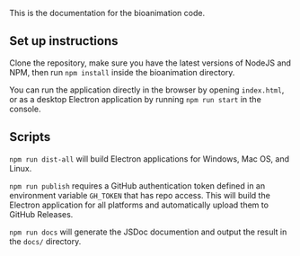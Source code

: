 This is the documentation for the bioanimation code.

## Set up instructions
Clone the repository, make sure you have the latest versions of NodeJS and NPM,
then run `npm install` inside the bioanimation directory.

You can run the application directly in the browser by opening `index.html`,
or as a desktop Electron application by running `npm run start` in the console.

## Scripts
`npm run dist-all` will build Electron applications for Windows, Mac OS, and
Linux.

`npm run publish` requires a GitHub authentication token defined in an
environment variable `GH_TOKEN` that has repo access. This will build the
Electron application for all platforms and automatically upload them to
GitHub Releases.

`npm run docs` will generate the JSDoc documention and output the result in the
`docs/` directory.
